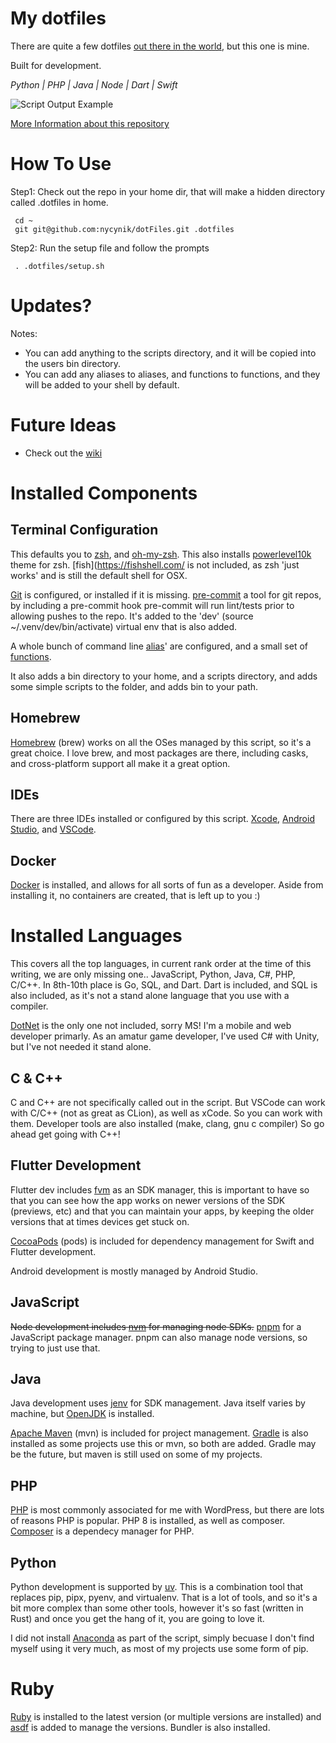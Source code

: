 # My dotfiles

There are quite a few dotfiles [out there in the world](https://dotfiles.github.io/), but this one is mine.

Built for development.

*Python | PHP | Java | Node | Dart | Swift*

![Script Output Example](https://mikelynchgames.com/wp-content/uploads/2025/03/image-1.png)

[More Information about this repository](http://mikelynchgames.com/software-development/setting-up-a-new-mac-for-development/)

# How To Use

Step1: Check out the repo in your home dir, that will make a hidden directory called .dotfiles in home.

     cd ~
     git git@github.com:nycynik/dotFiles.git .dotfiles

Step2: Run the setup file and follow the prompts

     . .dotfiles/setup.sh

# Updates?

Notes:
* You can add anything to the scripts directory, and it will be copied into the users bin directory.
* You can add any aliases to aliases, and functions to functions, and they will be added to your shell by default.

# Future Ideas

* Check out the [wiki](https://github.com/nycynik/dotFiles/wiki)

# Installed Components

## Terminal Configuration

This defaults you to [zsh](https://www.zsh.org/), and [oh-my-zsh](https://ohmyz.sh/). This also installs [powerlevel10k](https://github.com/romkatv/powerlevel10k) theme for zsh. [fish](https://fishshell.com/ is not included, as zsh 'just works' and is still the default shell for OSX.

[Git](https://git-scm.com/) is configured, or installed if it is missing. [pre-commit](https://pre-commit.com/) a tool for git repos, by including a pre-commit hook pre-commit will run lint/tests prior to allowing pushes to the repo. It's added to the 'dev' (source ~/.venv/dev/bin/activate) virtual env that is also added.

A whole bunch of command line [alias](./aliases)' are configured, and a small set of [functions](./functions).

It also adds a bin directory to your home, and a scripts directory, and adds some simple scripts to the folder, and adds bin to your path.

## Homebrew

[Homebrew](https://brew.sh/) (brew) works on all the OSes managed by this script, so it's a great choice. I love brew, and most packages are there, including casks, and cross-platform support all make it a great option.

## IDEs

There are three IDEs installed or configured by this script.  [Xcode](https://developer.apple.com/xcode/), [Android Studio](https://developer.android.com/studio), and [VSCode](https://code.visualstudio.com/).

## Docker

[Docker](https://www.docker.com/) is installed, and allows for all sorts of fun as a developer. Aside from installing it, no containers are created, that is left up to you :)

# Installed Languages

This covers all the top languages, in current rank order at the time of this writing, we are only missing one.. JavaScript, Python, Java, C#, PHP, C/C++. In 8th-10th place is Go, SQL, and Dart. Dart is included, and SQL is also included, as it's not a stand alone language that you use with a compiler.

[DotNet](https://dotnet.microsoft.com/en-us/) is the only one not included, sorry MS! I'm a mobile and web developer primarly. As an amatur game developer, I've used C# with Unity, but I've not needed it stand alone.

## C & C++

C and C++ are not specifically called out in the script. But VSCode can work with C/C++ (not as great as CLion), as well as xCode. So you can work with them. Developer tools are also installed (make, clang, gnu c compiler) So go ahead get going with C++!

## Flutter Development

Flutter dev includes [fvm](https://fvm.app/) as an SDK manager, this is important to have so that you can see how the app works on newer versions of the SDK (previews, etc) and that you can maintain your apps, by keeping the older versions that at times devices get stuck on.

[CocoaPods](https://cocoapods.org/) (pods) is included for dependency management for Swift and Flutter development.

Android development is mostly managed by Android Studio.

## JavaScript

~~Node development includes [nvm](https://github.com/nvm-sh/nvm) for managing node SDKs.~~
[pnpm](https://pnpm.io/) for a JavaScript package manager. pnpm can also manage node versions, so trying to just use that.

## Java

Java development uses [jenv](https://github.com/jenv/jenv) for SDK management. Java itself varies by machine, but [OpenJDK](https://openjdk.org/) is installed.

[Apache Maven](https://maven.apache.org/) (mvn) is included for project management. [Gradle](https://gradle.org/) is also installed as some projects use this or mvn, so both are added. Gradle may be the future, but maven is still used on some of my projects.

## PHP

[PHP](https://www.php.net/) is most commonly associated for me with WordPress, but there are lots of reasons PHP is popular. PHP 8 is installed, as well as composer.  [Composer](https://getcomposer.org/) is a dependecy manager for PHP.

## Python

Python development is supported by [uv](https://github.com/astral-sh/uv). This is a combination tool that replaces pip, pipx, pyenv, and virtualenv. That is a lot of tools, and so it's a bit more complex than some other tools, however it's so fast (written in Rust) and once you get the hang of it, you are going to love it.

I did not install [Anaconda](https://docs.conda.io/) as part of the script, simply becuase I don't find myself using it very much, as most of my projects use some form of pip.

# Ruby

[Ruby](https://www.ruby-lang.org/en/) is installed to the latest version (or multiple versions are installed) and [asdf](https://rvm.io/) is added to manage the versions. Bundler is also installed.
